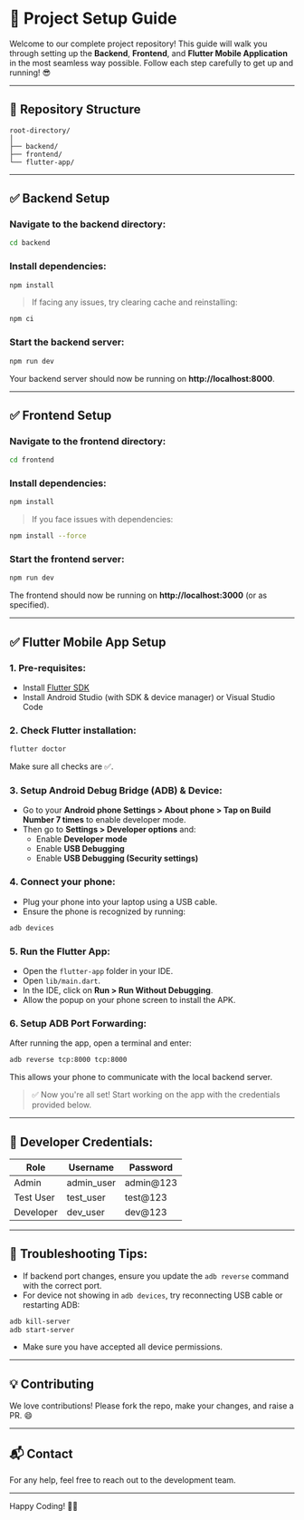 # 🚀 Project Setup Guide

Welcome to our complete project repository! This guide will walk you through setting up the **Backend**, **Frontend**, and **Flutter Mobile Application** in the most seamless way possible. Follow each step carefully to get up and running! 😎

---

## 📂 Repository Structure
```
root-directory/
│
├── backend/
├── frontend/
└── flutter-app/
```

---

## ✅ Backend Setup

### Navigate to the backend directory:
```bash
cd backend
```

### Install dependencies:
```bash
npm install
```

> If facing any issues, try clearing cache and reinstalling:
```bash
npm ci
```

### Start the backend server:
```bash
npm run dev
```

Your backend server should now be running on **http://localhost:8000**.

---

## ✅ Frontend Setup

### Navigate to the frontend directory:
```bash
cd frontend
```

### Install dependencies:
```bash
npm install
```
> If you face issues with dependencies:
```bash
npm install --force
```

### Start the frontend server:
```bash
npm run dev
```

The frontend should now be running on **http://localhost:3000** (or as specified).

---

## ✅ Flutter Mobile App Setup

### 1. Pre-requisites:
- Install [Flutter SDK](https://docs.flutter.dev/get-started/install)
- Install Android Studio (with SDK & device manager) or Visual Studio Code

### 2. Check Flutter installation:
```bash
flutter doctor
```
Make sure all checks are ✅.

### 3. Setup Android Debug Bridge (ADB) & Device:
- Go to your **Android phone Settings > About phone > Tap on Build Number 7 times** to enable developer mode.
- Then go to **Settings > Developer options** and:
  - Enable **Developer mode**
  - Enable **USB Debugging**
  - Enable **USB Debugging (Security settings)**

### 4. Connect your phone:
- Plug your phone into your laptop using a USB cable.
- Ensure the phone is recognized by running:
```bash
adb devices
```

### 5. Run the Flutter App:
- Open the `flutter-app` folder in your IDE.
- Open `lib/main.dart`.
- In the IDE, click on **Run > Run Without Debugging**.
- Allow the popup on your phone screen to install the APK.

### 6. Setup ADB Port Forwarding:
After running the app, open a terminal and enter:
```bash
adb reverse tcp:8000 tcp:8000
```
This allows your phone to communicate with the local backend server.

> ✅ Now you're all set! Start working on the app with the credentials provided below.

---

## 🔐 Developer Credentials:
| Role            | Username        | Password   |
|-----------------|-----------------|------------|
| Admin           | admin_user      | admin@123  |
| Test User       | test_user       | test@123   |
| Developer       | dev_user        | dev@123    |

---

## 🎯 Troubleshooting Tips:
- If backend port changes, ensure you update the `adb reverse` command with the correct port.
- For device not showing in `adb devices`, try reconnecting USB cable or restarting ADB:
```bash
adb kill-server
adb start-server
```
- Make sure you have accepted all device permissions.

---

## 💡 Contributing
We love contributions! Please fork the repo, make your changes, and raise a PR. 😄

---

## 📬 Contact
For any help, feel free to reach out to the development team.

---

Happy Coding! 🚀🎉

